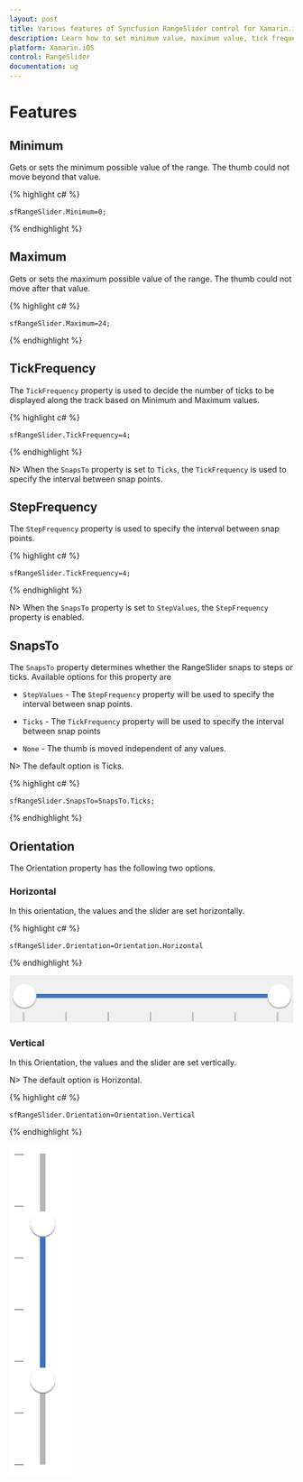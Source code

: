```yaml
---
layout: post
title: Various features of Syncfusion RangeSlider control for Xamarin.iOS
description: Learn how to set minimum value, maximum value, tick frequency, step frequency, enabling snaps to support and orientation for RangeSlider
platform: Xamarin.iOS
control: RangeSlider
documentation: ug
---
```


# Features

## Minimum

Gets or sets the minimum possible value of the range. The thumb could not move beyond that value.

{% highlight c# %}

	sfRangeSlider.Minimum=0;

{% endhighlight %}

## Maximum

Gets or sets the maximum possible value of the range. The thumb could not move after that value.

{% highlight c# %}

	sfRangeSlider.Maximum=24;

{% endhighlight %}

## TickFrequency

The `TickFrequency` property is used to decide the number of ticks to be displayed along the track based on Minimum and Maximum values.

{% highlight c# %}

	sfRangeSlider.TickFrequency=4;

{% endhighlight %}

N> When the `SnapsTo` property is set to `Ticks`, the `TickFrequency` is used to specify the interval between snap points.

## StepFrequency

The `StepFrequency` property is used to specify the interval between snap points.

{% highlight c# %}

	sfRangeSlider.TickFrequency=4;

{% endhighlight %}

N> When the `SnapsTo` property is set to `StepValues`, the `StepFrequency` property is enabled.

## SnapsTo

The `SnapsTo` property determines whether the RangeSlider snaps to steps or ticks. Available options for this property are

* `StepValues` - The `StepFrequency` property will be used to specify the interval between snap points.

* `Ticks` - The `TickFrequency` property will be used to specify the interval between snap points

* `None` - The thumb is moved independent of any values.

N> The default option is Ticks.

{% highlight c# %}

	sfRangeSlider.SnapsTo=SnapsTo.Ticks;

{% endhighlight %}

## Orientation

The Orientation property has the following two options.

### Horizontal

In this orientation, the values and the slider are set horizontally. 

{% highlight c# %}

	sfRangeSlider.Orientation=Orientation.Horizontal

{% endhighlight %}

![](images/RangeSlider-Horizontal.png)

### Vertical

In this Orientation, the values and the slider are set vertically. 

N> The default option is Horizontal.

{% highlight c# %}

	sfRangeSlider.Orientation=Orientation.Vertical

{% endhighlight %}

![](images/RangeSlider-Vertical.png)


